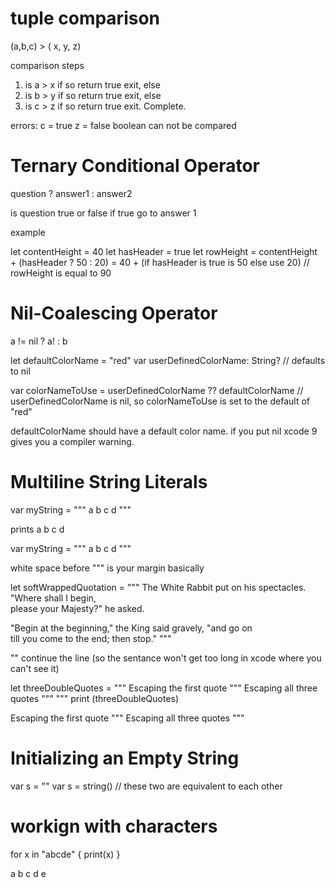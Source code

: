 

# tuple comparison 

(a,b,c) > ( x, y, z)

comparison steps

1. is a > x  if so return true exit, else
2. is b > y  if so return true exit, else 
3. is c > z  if so return true exit. Complete.

errors:
c = true z = false  boolean can not be compared


# Ternary Conditional Operator

question ? answer1 : answer2

is question true or false if true go to answer 1

example 

let contentHeight = 40
let hasHeader = true
let rowHeight = contentHeight + (hasHeader ? 50 : 20)
              = 40 + (if hasHeader is true is 50 else use 20)
// rowHeight is equal to 90

# Nil-Coalescing Operator

a != nil ? a! : b

let defaultColorName = "red"
var userDefinedColorName: String?   // defaults to nil
 
var colorNameToUse = userDefinedColorName ?? defaultColorName
// userDefinedColorName is nil, so colorNameToUse is set to the default of "red"

defaultColorName should have a default color name. if you put nil xcode 9 gives you a compiler warning.


# Multiline String Literals

var myString = """
   a
   b
   c
   d
"""

prints
    a 
    b
    c
    d
    
var myString = """
   a
      b
   c
   d
   """
   
white space before """ is your margin basically
    
    

let softWrappedQuotation = """
The White Rabbit put on his spectacles.  "Where shall I begin, \
please your Majesty?" he asked.

"Begin at the beginning," the King said gravely, "and go on \
till you come to the end; then stop."
"""

"\" continue the line (so the sentance won't get too long in xcode where you can't see it)



let threeDoubleQuotes = """
Escaping the first quote \"""
Escaping all three quotes \"\"\"
"""
print (threeDoubleQuotes)

Escaping the first quote """
Escaping all three quotes """


# Initializing an Empty String
var s = ""
var s = string()
// these two are equivalent to each other


# workign with characters

for x in "abcde" {
    print(x)
}

a
b
c
d
e
